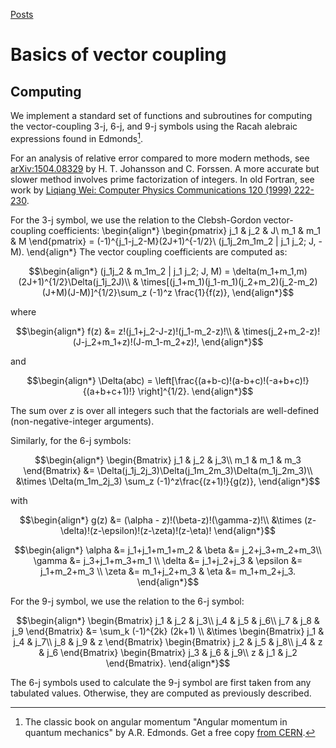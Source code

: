 [Posts](../blog.md)

# Basics of vector coupling

## Computing

We implement a standard set of functions and subroutines for computing the
vector-coupling 3-j, 6-j, and 9-j symbols using the Racah alebraic expressions
found in Edmonds[^ed].

[^ed]: The classic book on angular momentum "Angular momentum in quantum
  mechanics" by A.R. Edmonds. Get a free copy 
  [from CERN](https://cds.cern.ch/record/212213/files/p1.pdf). 

For an analysis of relative error compared to more modern methods, see
[arXiv:1504.08329](https://arxiv.org/abs/1504.08329) by H. T. Johansson and C.
Forssen. A more accurate but slower method involves prime factorization of
integers. In old Fortran, see work by [Liqiang Wei: Computer Physics
Communications 120 (1999) 222-230](https://doi.org/10.1016/S0010-4655(99)00232-5).

For the 3-j symbol, we use the relation to the Clebsh-Gordon vector-coupling
coefficients: 
\begin{align*}
    \begin{pmatrix}
        j_1 & j_2 & J\\
        m_1 & m_1 & M
    \end{pmatrix}
    = (-1)^{j_1-j_2-M}(2J+1)^{-1/2}\\ 
    (j_1j_2m_1m_2 | j_1 j_2; J, -M).
\end{align*}
The vector coupling coefficients are computed as:
```math
\begin{align*}
    (j_1j_2 & m_1m_2 | j_1 j_2; J, M) = \delta(m_1+m_1,m) (2J+1)^{1/2}\Delta(j_1j_2J)\\
    & \times[(j_1+m_1)(j_1-m_1)(j_2+m_2)(j_2-m_2)(J+M)(J-M)]^{1/2}\sum_z (-1)^z \frac{1}{f(z)},
\end{align*}
```
where 
```math
\begin{align*}
    f(z) &= z!(j_1+j_2-J-z)!(j_1-m_2-z)!\\
    & \times(j_2+m_2-z)!(J-j_2+m_1+z)!(J-m_1-m_2+z)!,
\end{align*}
```
and 
```math
\begin{align*}
    \Delta(abc) = \left[\frac{(a+b-c)!(a-b+c)!(-a+b+c)!}{(a+b+c+1)!} \right]^{1/2}.
\end{align*}
```
The sum over $z$ is over all integers such that the factorials are well-defined
(non-negative-integer arguments).

Similarly, for the 6-j symbols:
```math
\begin{align*}
    \begin{Bmatrix}
        j_1 & j_2 & j_3\\
        m_1 & m_1 & m_3
    \end{Bmatrix}
    &= \Delta(j_1j_2j_3)\Delta(j_1m_2m_3)\Delta(m_1j_2m_3)\\
    &\times \Delta(m_1m_2j_3) \sum_z (-1)^z\frac{(z+1)!}{g(z)},
\end{align*}
```
with 
```math
\begin{align*}
    g(z) &= (\alpha - z)!(\beta-z)!(\gamma-z)!\\
    &\times (z-\delta)!(z-\epsilon)!(z-\zeta)!(z-\eta)!
\end{align*}
```
```math
\begin{align*}
    \alpha &= j_1+j_1+m_1+m_2 & \beta  &= j_2+j_3+m_2+m_3\\
    \gamma &= j_3+j_1+m_3+m_1 \\
    \delta &= j_1+j_2+j_3 & \epsilon &= j_1+m_2+m_3 \\
    \zeta &= m_1+j_2+m_3 & \eta &= m_1+m_2+j_3.
\end{align*}
```

For the 9-j symbol, we use the relation to the 6-j symbol:
```math
\begin{align*}
        \begin{Bmatrix}
        j_1 & j_2 & j_3\\
        j_4 & j_5 & j_6\\
        j_7 & j_8 & j_9
    \end{Bmatrix}
    &= \sum_k (-1)^{2k} (2k+1) \\
        &\times \begin{Bmatrix}
        j_1 & j_4 & j_7\\
        j_8 & j_9 & z
        \end{Bmatrix}
        \begin{Bmatrix}
        j_2 & j_5 & j_8\\
        j_4 & z & j_6
        \end{Bmatrix}
        \begin{Bmatrix}
        j_3 & j_6 & j_9\\
        z & j_1 & j_2
        \end{Bmatrix}.        
\end{align*}
```
The 6-j symbols used to calculate the 9-j symbol are first taken from any
tabulated values. Otherwise, they are computed as previously described.
